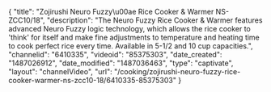 {
    "title": "Zojirushi Neuro Fuzzy\u00ae Rice Cooker & Warmer NS-ZCC10\/18",
    "description": "The Neuro Fuzzy Rice Cooker & Warmer features advanced Neuro Fuzzy logic technology, which allows the rice cooker to 'think' for itself and make fine adjustments to temperature and heating time to cook perfect rice every time.  Available in 5-1\/2 and 10 cup capacities.",
    "channelid": "6410335",
    "videoid": "85375303",
    "date_created": "1487026912",
    "date_modified": "1487036463",
    "type": "captivate",
    "layout": "channelVideo",
    "url": "\/cooking\/zojirushi-neuro-fuzzy-rice-cooker-warmer-ns-zcc10-18\/6410335-85375303"
}